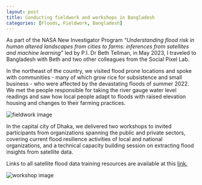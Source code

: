 ```yaml
---
layout: post
title: Conducting fieldwork and workshops in Bangladesh
categories: [Floods, Fieldwork, Bangladesh]
---
```


As part of the NASA New Investigator Program _“Understanding flood risk in human altered landscapes from cities to farms: inferences from satellites and machine learning”_ led by P.I. Dr Beth Tellman, in May 2023, I traveled to Bangladesh with Beth and two other colleagues from the Social Pixel Lab. 

In the northeast of the country, we visited flood prone locations and spoke with communities - many of which grow rice for subsistence and small business - who were affected by the devastating floods of summer 2022. We met the people responsible for taking the river gauge water level readings and saw how local people adapt to floods with raised elevation housing and changes to their farming practices.


![fieldwork image](../images/fieldwork.png "Fieldwork")


In the capital city of Dhaka, we delivered two workshops to invited participants from organizations spanning the public and private sectors, covering current flood resilience activities of local and national organizations, and a technical capacity building session on extracting flood insights from satellite data. 

Links to all satellite flood data training resources are available at this [link.](https://drive.google.com/file/d/1naPqMjyoWHr4l6XO8TCxtcVWyIbbBuQl/view)


![workshop image](../images/workshop.png "Workshop")



